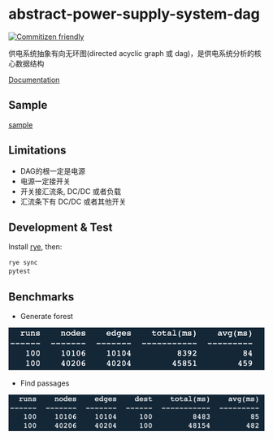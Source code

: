 # abstract-power-supply-system-dag

[![Commitizen friendly](https://img.shields.io/badge/commitizen-friendly-brightgreen.svg)](http://commitizen.github.io/cz-cli/)

供电系统抽象有向无环图(directed acyclic graph 或 dag)，是供电系统分析的核心数据结构

[Documentation](https://xiechao06.github.io/abstract-power-supply-system-dag/apssdag.html)

## Sample

[sample](./sample.py)

## Limitations

- DAG的根一定是电源
- 电源一定接开关
- 开关接汇流条, DC/DC 或者负载
- 汇流条下有 DC/DC 或者其他开关

## Development & Test

Install [rye](https://rye-up.com/guide/installation/), then:

```bash
rye sync
pytest
```

## Benchmarks

- Generate forest

![gen forest benchmark](assets/gen_forest_bench.png)

- Find passages

![find passages benchmark](assets/find_passsages_bench.png)

